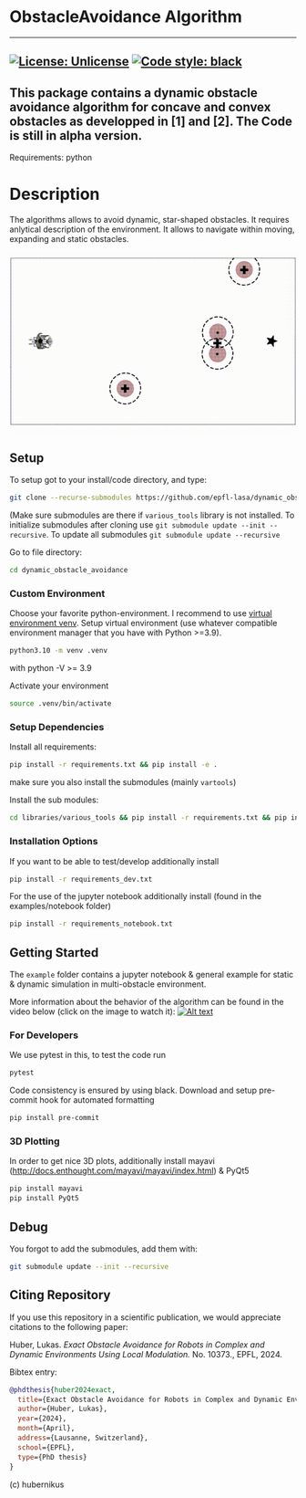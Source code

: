 # ObstacleAvoidance Algorithm
---
[![License: Unlicense](https://img.shields.io/badge/license-Unlicense-blue.svg)](http://unlicense.org/)
[![Code style: black](https://img.shields.io/badge/code%20style-black-000000.svg)](https://github.com/ambv/black)
---
This package contains a dynamic obstacle avoidance algorithm for concave and convex obstacles as developped in [1] and [2]. The Code is still in alpha version.
---
Requirements: python

# Description
The algorithms allows to avoid dynamic, star-shaped obstacles. It requires anlytical description of the environment. It allows to navigate within moving, expanding and static obstacles.
<p align="center">
<img src="https://raw.githubusercontent.com/epfl-lasa/dynamic_obstacle_avoidance/main/figures/description/dynamic_crowd_horizontal.gif"  width="550"></>




## Setup
To setup got to your install/code directory, and type:
```sh
git clone --recurse-submodules https://github.com/epfl-lasa/dynamic_obstacle_avoidance.git
```
(Make sure submodules are there if `various_tools` library is not installed. To initialize submodules after cloning use `git submodule update --init --recursive`.
To update all submodules `git submodule update --recursive`

Go to file directory:
```sh
cd dynamic_obstacle_avoidance
``` 

### Custom Environment
Choose your favorite python-environment. I recommend to use [virtual environment venv](https://docs.python.org/3/library/venv.html).
Setup virtual environment (use whatever compatible environment manager that you have with Python >=3.9).

``` bash
python3.10 -m venv .venv
```
with python -V >= 3.9

Activate your environment
``` sh
source .venv/bin/activate
```


### Setup Dependencies
Install all requirements:
``` bash
pip install -r requirements.txt && pip install -e .
```
make sure you also install the submodules (mainly `vartools`)

Install the sub modules:
``` bash
cd libraries/various_tools && pip install -r requirements.txt && pip install -e . && cd ../..
```

### Installation Options
If you want to be able to test/develop additionally install
``` sh
pip install -r requirements_dev.txt
```

For the use of the jupyter notebook additionally install
(found in the examples/notebook folder)
``` sh
pip install -r requirements_notebook.txt
```

## Getting Started
The `example` folder contains a jupyter notebook & general example for static & dynamic simulation in multi-obstacle environment.  

More information about the behavior of the algorithm can be found in the video below (click on the image to watch it):
[![Alt text](https://img.youtube.com/vi/WKso-wu68v8/0.jpg)](https://youtu.be/WKso-wu68v8)

### For Developers
We use pytest in this, to test the code run
``` sh
pytest
```
Code consistency is ensured by using black. Download and setup pre-commit hook for automated formatting
``` sh
pip install pre-commit
```

### 3D Plotting
In order to get nice 3D plots, additionally install mayavi (http://docs.enthought.com/mayavi/mayavi/index.html) & PyQt5

``` sh
pip install mayavi
pip install PyQt5
```


## Debug
You forgot to add the submodules, add them with:
``` sh
git submodule update --init --recursive
```

## Citing Repository
If you use this repository in a scientific publication, we would appreciate citations to the following paper:

Huber, Lukas. _Exact Obstacle Avoidance for Robots in Complex and Dynamic Environments Using Local Modulation._ No. 10373., EPFL, 2024.

Bibtex entry:
``` bibtex
@phdthesis{huber2024exact,
  title={Exact Obstacle Avoidance for Robots in Complex and Dynamic Environments Using Local Modulation},
  author={Huber, Lukas},
  year={2024},
  month={April},
  address={Lausanne, Switzerland},
  school={EPFL},
  type={PhD thesis}
}
```

(c) hubernikus
